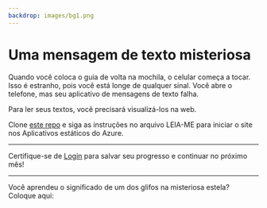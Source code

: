 ```yaml
---
backdrop: images/bg1.png
---
```


# Uma mensagem de texto misteriosa

Quando você coloca o guia de volta na mochila, o celular começa a tocar. Isso é estranho, pois você está longe de qualquer sinal. Você abre o telefone, mas seu aplicativo de mensagens de texto falha.

Para ler seus textos, você precisará visualizá-los na web.

Clone [este repo](https://github.com/MicrosoftDocs/Azure-Maya-Mystery-Challenge-1) e siga as instruções no arquivo LEIA-ME para iniciar o site nos Aplicativos estáticos do Azure.

<hr class="m-5"/>

Certifique-se de [Login](../../login) para salvar seu progresso e continuar no próximo mês!

<hr class="m-5"/>

Você aprendeu o significado de um dos glifos na misteriosa estela? Coloque aqui:

<Challenge1/>
